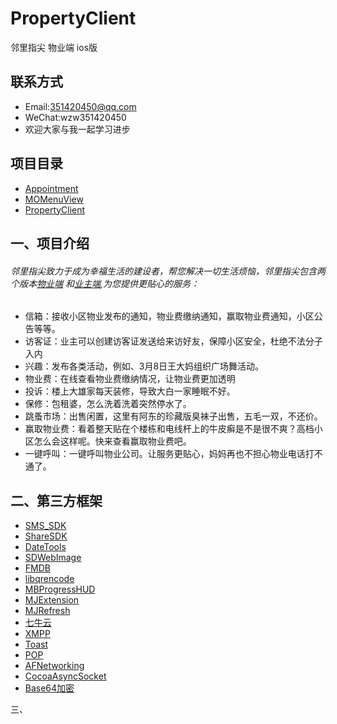 # PropertyClient
邻里指尖 物业端 ios版

## 联系方式 
* Email:351420450@qq.com
* WeChat:wzw351420450 
* 欢迎大家与我一起学习进步

## 项目目录
* [Appointment](https://github.com/MoPellet/Appointment)
* [MOMenuView](https://github.com/MoPellet/MOMenuView)
* [PropertyClient](https://github.com/MoPellet/PropertyClient) 

一、项目介绍 
-----------
###### 邻里指尖致力于成为幸福生活的建设者，帮您解决一切生活烦恼，邻里指尖包含两个版本[物业端](https://github.com/MoPellet/PropertyClient) 和[业主端](https://github.com/MoPellet/PropertyOwnerClient),为您提供更贴心的服务：
* 信箱：接收小区物业发布的通知，物业费缴纳通知，赢取物业费通知，小区公告等等。
* 访客证：业主可以创建访客证发送给来访好友，保障小区安全，杜绝不法分子入内
* 兴趣：发布各类活动，例如、3月8日王大妈组织广场舞活动。
* 物业费：在线查看物业费缴纳情况，让物业费更加透明
* 投诉：楼上大雄家每天装修，导致大白一家睡眠不好。
* 保修：包租婆，怎么洗着洗着突然停水了。
* 跳蚤市场：出售闲置，这里有阿东的珍藏版臭袜子出售，五毛一双，不还价。
* 赢取物业费：看着整天贴在个楼栋和电线杆上的牛皮癣是不是很不爽？高档小区怎么会这样呢。快来查看赢取物业费吧。
* 一键呼叫：一键呼叫物业公司。让服务更贴心，妈妈再也不担心物业电话打不通了。

二、第三方框架
-------------
* [SMS_SDK](http://sms.mob.com/#/sms)
* [ShareSDK](http://sms.mob.com/#/downloadDetail/ShareSDK/ios)
* [DateTools]()
* [SDWebImage]()
* [FMDB]()
* [libqrencode]()
* [MBProgressHUD]()
* [MJExtension]()
* [MJRefresh]()
* [七牛云]()
* [XMPP]()
* [Toast]()
* [POP]()
* [AFNetworking]()
* [CocoaAsyncSocket]()
* [Base64加密]()

三、


  
